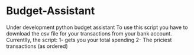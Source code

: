 # Budget-Assistant
Under development python budget assistant
To use this script you have to download the csv file for your transactions from your bank account.
Currentlly, the script:
1- gets you your total spending
2- The priciest transactions (as ordered) 
